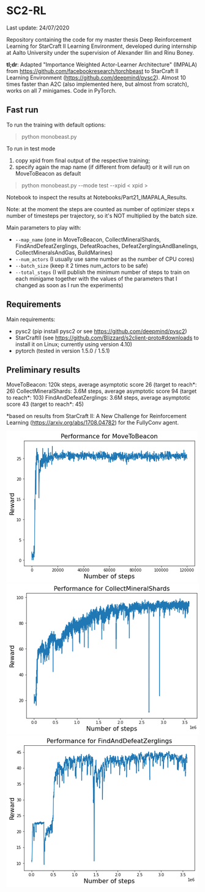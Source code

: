 # SC2-RL

Last update: 24/07/2020

Repository containing the code for my master thesis Deep Reinforcement Learning for StarCraft II Learning Environment, developed during internship at Aalto University under the supervision of Alexander Ilin and Rinu Boney.

**tl;dr**: Adapted "Importance Weighted Actor-Learner Architecture" (IMPALA) from https://github.com/facebookresearch/torchbeast to StarCraft II Learning Environment (https://github.com/deepmind/pysc2). Almost 10 times faster than A2C (also implemented here, but almost from scratch), works on all 7 minigames. Code in PyTorch.

## Fast run

To run the training with default options:
> python monobeast.py 

To run in test mode
1. copy xpid from final output of the respective training; 
2. specify again the map name (if different from default) or it will run on MoveToBeacon as default
> python monobeast.py --mode test --xpid \< xpid \>

Notebook to inspect the results at Notebooks/Part21_IMAPALA_Results.

Note: at the moment the steps are counted as number of optimizer steps x number of timesteps per trajectory, so it's NOT multiplied by the batch size.

Main parameters to play with:
- `--map_name` (one in MoveToBeacon, CollectMineralShards, FindAndDefeatZerglings, DefeatRoaches, DefeatZerglingsAndBanelings, CollectMineralsAndGas, BuildMarines)
- `--num_actors` (I usually use same number as the number of CPU cores)
- `--batch_size` (keep it 2 times num_actors to be safe)
- `--total_steps` (I will publish the minimum number of steps to train on each minigame together with the values of the parameters that I changed as soon as I run the experiments)

## Requirements
Main requirements:
- pysc2 (pip install pysc2 or see https://github.com/deepmind/pysc2)
- StarCraftII (see https://github.com/Blizzard/s2client-proto#downloads to install it on Linux; currently using version 4.10)
- pytorch (tested in version 1.5.0 / 1.5.1)

## Preliminary results

MoveToBeacon: 120k steps, average asymptotic score 26 (target to reach\*: 26)
CollectMineralShards: 3.6M steps, average asymptotic score 94 (target to reach\*: 103)
FindAndDefeatZerglings: 3.6M steps, average asymptotic score 43 (target to reach\*: 45)

\*based on results from StarCraft II: A New Challenge for Reinforcement Learning (https://arxiv.org/abs/1708.04782) for the FullyConv agent.

<img src='Supplementary material/MTB.png'>
<img src='Supplementary material/CMS.png'>
<img src='Supplementary material/FADZ.png'>